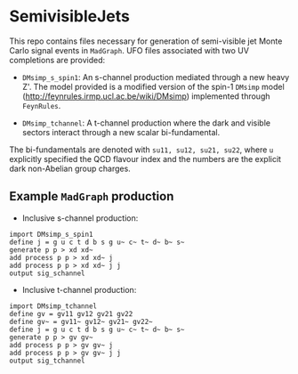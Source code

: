 # SemivisibleJets

This repo contains files necessary for generation of semi-visible jet Monte Carlo signal events in `MadGraph`. 
UFO files associated with two UV completions are provided:

- `DMsimp_s_spin1`: An s-channel production mediated through a new heavy Z'. The model provided is a modified version of the spin-1 `DMsimp` model (http://feynrules.irmp.ucl.ac.be/wiki/DMsimp) 
implemented through `FeynRules`.

- `DMsimp_tchannel`: A t-channel production where the dark and visible sectors interact through a new scalar bi-fundamental.

The bi-fundamentals are denoted with `su11, su12, su21, su22`, where `u` explicitly specified the QCD flavour index 
and the numbers are the explicit dark non-Abelian group charges.

## Example `MadGraph` production

- Inclusive s-channel production:
```
import DMsimp_s_spin1
define j = g u c t d b s g u~ c~ t~ d~ b~ s~
generate p p > xd xd~
add process p p > xd xd~ j
add process p p > xd xd~ j j
output sig_schannel
```
- Inclusive t-channel production:
```
import DMsimp_tchannel
define gv = gv11 gv12 gv21 gv22
define gv~ = gv11~ gv12~ gv21~ gv22~
define j = g u c t d b s g u~ c~ t~ d~ b~ s~
generate p p > gv gv~
add process p p > gv gv~ j
add process p p > gv gv~ j j
output sig_tchannel
```

